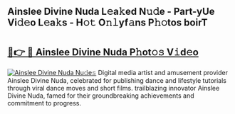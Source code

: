## Ainslee Divine Nuda L𝚎a𝚔ed N𝚞𝚍e - Part-yUe Vi𝚍𝚎o L𝚎a𝚔s - H𝚘𝚝 O𝚗𝚕yf𝚊ns P𝚑𝚘tos boirT

# <h2><a href="http://kf1qkf.oniu.top/?m=Ainslee+Divine+Nuda">🔗👉 🔴 Ainslee Divine Nuda P𝚑ot𝚘𝚜 V𝚒d𝚎o</a></h2>

[![Ainslee Divine Nuda Nu𝚍e𝚜](https://i.imgur.com/0qMVB7G.gif)](http://kf1qkf.oniu.top/?m=Ainslee+Divine+Nuda)
Digital media artist and amusement provider Ainslee Divine Nuda, celebrated for publishing dance and lifestyle tutorials through viral dance moves and short films. trailblazing innovator Ainslee Divine Nuda, famed for their groundbreaking achievements and commitment to progress.  
